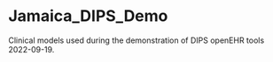 # Jamaica_DIPS_Demo

Clinical models used during the demonstration of DIPS openEHR tools 2022-09-19. 